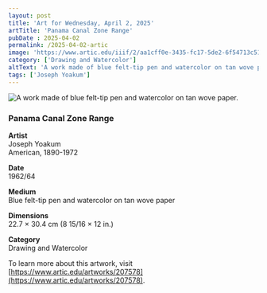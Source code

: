 ```yaml
---
layout: post
title: 'Art for Wednesday, April 2, 2025'
artTitle: 'Panama Canal Zone Range'
pubDate : 2025-04-02
permalink: /2025-04-02-artic
image: 'https://www.artic.edu/iiif/2/aa1cff0e-3435-fc17-5de2-6f54713c5135/full/1686,/0/default.jpg'
category: ['Drawing and Watercolor']
altText: 'A work made of blue felt-tip pen and watercolor on tan wove paper.'
tags: ['Joseph Yoakum']
---
```

 
<img src='https://www.artic.edu/iiif/2/aa1cff0e-3435-fc17-5de2-6f54713c5135/full/1686,/0/default.jpg' alt='A work made of blue felt-tip pen and watercolor on tan wove paper.' style='border-radius=5px'> 
 
### Panama Canal Zone Range
 
**Artist**<br>
Joseph Yoakum<br>American, 1890-1972
 
**Date**<br>
1962/64
 
**Medium**<br>
Blue felt-tip pen and watercolor on tan wove paper
 
**Dimensions**<br>
22.7 × 30.4 cm (8 15/16 × 12 in.)
 
**Category**<br>
Drawing and Watercolor
 
To learn more about this artwork, visit [https://www.artic.edu/artworks/207578](https://www.artic.edu/artworks/207578).

